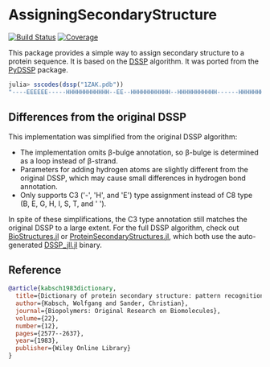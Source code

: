 # AssigningSecondaryStructure

[![Build Status](https://github.com/MurrellGroup/AssigningSecondaryStructure.jl/actions/workflows/CI.yml/badge.svg?branch=main)](https://github.com/MurrellGroup/AssigningSecondaryStructure.jl/actions/workflows/CI.yml?query=branch%3Amain)
[![Coverage](https://codecov.io/gh/MurrellGroup/AssigningSecondaryStructure.jl/branch/main/graph/badge.svg)](https://codecov.io/gh/MurrellGroup/AssigningSecondaryStructure.jl)

This package provides a simple way to assign secondary structure to a protein sequence. It is based on the [DSSP](https://swift.cmbi.umcn.nl/gv/dssp/) algorithm. It was ported from the [PyDSSP](https://github.com/ShintaroMinami/PyDSSP) package.

```julia
julia> sscodes(dssp("1ZAK.pdb"))
"----EEEEEE-----HHHHHHHHHHHH--EE--HHHHHHHHHHH--HHHHHHHHHHH------HHHHHHHHHHHHH-HHHHH--EEEE-----HHHHHHHH-------EEEEEE--HHHHHHHH--EEEE-----EEE---------HHHHHEE------HHHHHHHHHHHHHHHHHHHH-----EEEEE----HHHHHHHHHHHHHHHHHHHHHHH-------EEEEEE-----HHHHHHHHHHHH--EE--HHHHHHHHHHH--HHHHHHHHHHH------HHHHHHHHHHHHH-HHHHH--EEEE-----HHHHHHHH-------EEEEEE--HHHHHHHH--EEEE-----EEE---------HHHHHEE------HHHHHHHHHHHHHHHHHHHH-----EEEEE----HHHHHHHHHHHHHHHHHHHHHHH---"

```


## Differences from the original DSSP
This implementation was simplified from the original DSSP algorithm:
- The implementation omits β-bulge annotation, so β-bulge is determined as a loop instead of β-strand.
- Parameters for adding hydrogen atoms are slightly different from the original DSSP, which may cause small differences in hydrogen bond annotation.
- Only supports C3 ('-', 'H', and 'E') type assignment instead of C8 type (B, E, G, H, I, S, T, and ' ').

In spite of these simplifications, the C3 type annotation still matches the original DSSP to a large extent. For the full DSSP algorithm, check out [BioStructures.jl](https://github.com/BioJulia/BioStructures.jl) or [ProteinSecondaryStructures.jl](https://github.com/m3g/ProteinSecondaryStructures.jl), which both use the auto-generated [DSSP_jll.jl](https://docs.juliahub.com/General/DSSP_jll/stable/) binary.

## Reference
``` bibtex
@article{kabsch1983dictionary,
  title={Dictionary of protein secondary structure: pattern recognition of hydrogen-bonded and geometrical features},
  author={Kabsch, Wolfgang and Sander, Christian},
  journal={Biopolymers: Original Research on Biomolecules},
  volume={22},
  number={12},
  pages={2577--2637},
  year={1983},
  publisher={Wiley Online Library}
}
```